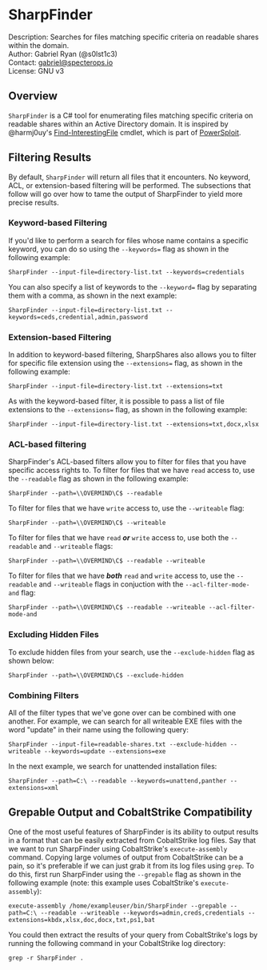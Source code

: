 # SharpFinder

Description: Searches for files matching specific criteria on readable shares within the domain.\
Author: Gabriel Ryan (@s0lst1c3)\
Contact: gabriel@specterops.io\
License: GNU v3

## Overview

`SharpFinder` is a C# tool for enumerating files matching specific criteria on readable shares within an Active Directory domain. It is inspired by @harmj0uy's [Find-InterestingFile](https://powersploit.readthedocs.io/en/latest/Recon/Find-InterestingFile/) cmdlet, which is part of [PowerSploit](https://github.com/PowerShellMafia/PowerSploit). 

## Filtering Results

By default, `SharpFinder` will return all files that it encounters. No keyword, ACL, or extension-based filtering will be performed. The subsections that follow will go over how to tame the output of SharpFinder to yield more precise results.

### Keyword-based Filtering

If you'd like to perform a search for files whose name contains a specific keyword, you can do so using the `--keywords=` flag as shown in the following example:

```
SharpFinder --input-file=directory-list.txt --keywords=credentials
```

You can also specify a list of keywords to the `--keyword=` flag by separating them with a comma, as shown in the next example:

```
SharpFinder --input-file=directory-list.txt --keywords=ceds,credential,admin,password
```

### Extension-based Filtering

In addition to keyword-based filtering, SharpShares also allows you to filter for specific file extension using the `--extensions=` flag, as shown in the following example:

```
SharpFinder --input-file=directory-list.txt --extensions=txt
```

As with the keyword-based filter, it is possible to pass a list of file extensions to the `--extensions=` flag, as shown in the following example:

```
SharpFinder --input-file=directory-list.txt --extensions=txt,docx,xlsx
```

### ACL-based filtering

SharpFinder's ACL-based filters allow you to filter for files that you have specific access rights to. To filter for files that we have `read` access to, use the `--readable` flag as shown in the following example:

```
SharpFinder --path=\\OVERMIND\C$ --readable
```

To filter for files that we have `write` access to, use the `--writeable` flag:

```
SharpFinder --path=\\OVERMIND\C$ --writeable
```

To filter for files that we have `read` ___or___ `write` access to, use both the `--readable` and `--writeable` flags:

```
SharpFinder --path=\\OVERMIND\C$ --readable --writeable
```

To filter for files that we have ___both___ `read` and `write` access to, use the `--readable` and `--writeable` flags in conjuction with the `--acl-filter-mode-and` flag:

```
SharpFinder --path=\\OVERMIND\C$ --readable --writeable --acl-filter-mode-and
```

### Excluding Hidden Files

To exclude hidden files from your search, use the `--exclude-hidden` flag as shown below:

```
SharpFinder --path=\\OVERMIND\C$ --exclude-hidden
```

### Combining Filters

All of the filter types that we've gone over can be combined with one another. For example, we can search for all writeable EXE files with the word "update" in their name using the following query:

```
SharpFinder --input-file=readable-shares.txt --exclude-hidden --writeable --keywords=update --extensions=exe
```

In the next example, we search for unattended installation files:

```
SharpFinder --path=C:\ --readable --keywords=unattend,panther --extensions=xml
```

## Grepable Output and CobaltStrike Compatibility

One of the most useful features of SharpFinder is its ability to output results in a format that can be easily extracted from CobaltStrike log files. Say that we want to run SharpFinder using CobaltStrike's `execute-assembly` command. Copying large volumes of output from CobaltStrike can be a pain, so it's preferable if we can just grab it from its log files using `grep`. To do this, first run SharpFinder using the `--grepable` flag as shown in the following example (note: this example uses CobaltStrike's `execute-assembly`):

```
execute-assembly /home/exampleuser/bin/SharpFinder --grepable --path=C:\ --readable --writeable --keywords=admin,creds,credentials --extensions=kbdx,xlsx,doc,docx,txt,ps1,bat
```

You could then extract the results of your query from CobaltStrike's logs by running the following command in your CobaltStrike log directory:

```
grep -r SharpFinder .
```
